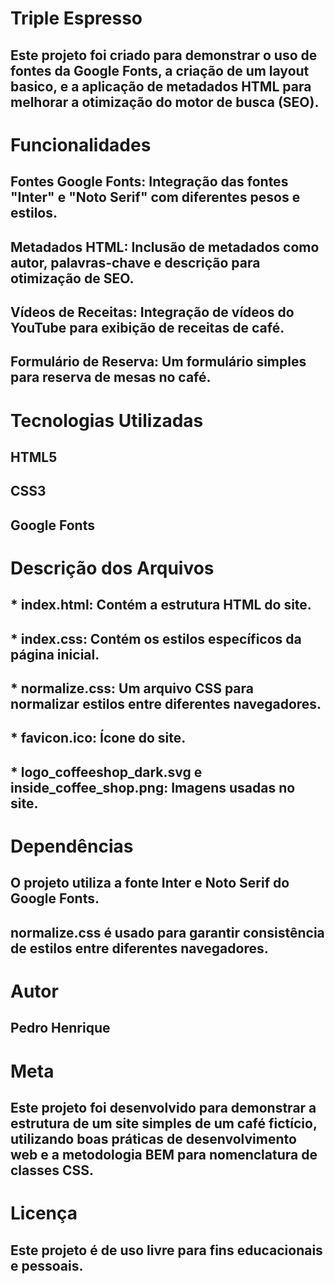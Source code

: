 # Triple Espresso

## Este projeto foi criado para demonstrar o uso de fontes da Google Fonts, a criação de um layout basico, e a aplicação de metadados HTML para melhorar a otimização do motor de busca (SEO).

# Funcionalidades

## Fontes Google Fonts: Integração das fontes "Inter" e "Noto Serif" com diferentes pesos e estilos.

## Metadados HTML: Inclusão de metadados como autor, palavras-chave e descrição para otimização de SEO.

## Vídeos de Receitas: Integração de vídeos do YouTube para exibição de receitas de café.

## Formulário de Reserva: Um formulário simples para reserva de mesas no café.

# Tecnologias Utilizadas

## HTML5

## CSS3

## Google Fonts

# Descrição dos Arquivos

## \* index.html: Contém a estrutura HTML do site.

## \* index.css: Contém os estilos específicos da página inicial.

## \* normalize.css: Um arquivo CSS para normalizar estilos entre diferentes navegadores.

## \* favicon.ico: Ícone do site.

## \* logo_coffeeshop_dark.svg e inside_coffee_shop.png: Imagens usadas no site.

# Dependências

## O projeto utiliza a fonte Inter e Noto Serif do Google Fonts.

## normalize.css é usado para garantir consistência de estilos entre diferentes navegadores.

# Autor

## Pedro Henrique

# Meta

## Este projeto foi desenvolvido para demonstrar a estrutura de um site simples de um café fictício, utilizando boas práticas de desenvolvimento web e a metodologia BEM para nomenclatura de classes CSS.

# Licença

## Este projeto é de uso livre para fins educacionais e pessoais.
